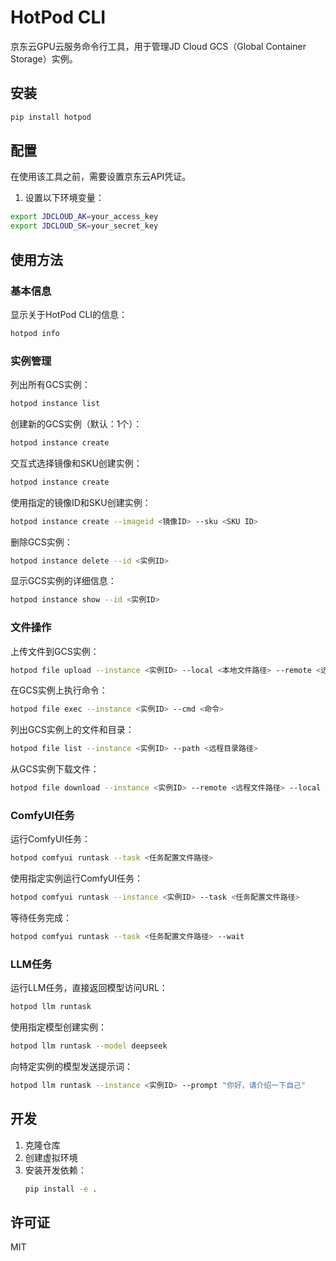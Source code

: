 # HotPod CLI

京东云GPU云服务命令行工具，用于管理JD Cloud GCS（Global Container Storage）实例。

## 安装

```bash
pip install hotpod
```

## 配置

在使用该工具之前，需要设置京东云API凭证。

1. 设置以下环境变量：

```bash
export JDCLOUD_AK=your_access_key
export JDCLOUD_SK=your_secret_key
```

## 使用方法

### 基本信息

显示关于HotPod CLI的信息：

```bash
hotpod info
```

### 实例管理

列出所有GCS实例：

```bash
hotpod instance list
```

创建新的GCS实例（默认：1个）：

```bash
hotpod instance create
```

交互式选择镜像和SKU创建实例：

```bash
hotpod instance create
```

使用指定的镜像ID和SKU创建实例：

```bash
hotpod instance create --imageid <镜像ID> --sku <SKU ID>
```

删除GCS实例：

```bash
hotpod instance delete --id <实例ID>
```

显示GCS实例的详细信息：

```bash
hotpod instance show --id <实例ID>
```

### 文件操作

上传文件到GCS实例：

```bash
hotpod file upload --instance <实例ID> --local <本地文件路径> --remote <远程目录路径>
```

在GCS实例上执行命令：

```bash
hotpod file exec --instance <实例ID> --cmd <命令>
```

列出GCS实例上的文件和目录：

```bash
hotpod file list --instance <实例ID> --path <远程目录路径>
```

从GCS实例下载文件：

```bash
hotpod file download --instance <实例ID> --remote <远程文件路径> --local <本地保存路径>
```

### ComfyUI任务

运行ComfyUI任务：

```bash
hotpod comfyui runtask --task <任务配置文件路径>
```

使用指定实例运行ComfyUI任务：

```bash
hotpod comfyui runtask --instance <实例ID> --task <任务配置文件路径>
```

等待任务完成：

```bash
hotpod comfyui runtask --task <任务配置文件路径> --wait
```

### LLM任务

运行LLM任务，直接返回模型访问URL：

```bash
hotpod llm runtask
```

使用指定模型创建实例：

```bash
hotpod llm runtask --model deepseek
```

向特定实例的模型发送提示词：

```bash
hotpod llm runtask --instance <实例ID> --prompt "你好，请介绍一下自己"
```

## 开发

1. 克隆仓库
2. 创建虚拟环境
3. 安装开发依赖：
   ```bash
   pip install -e .
   ```

## 许可证

MIT
